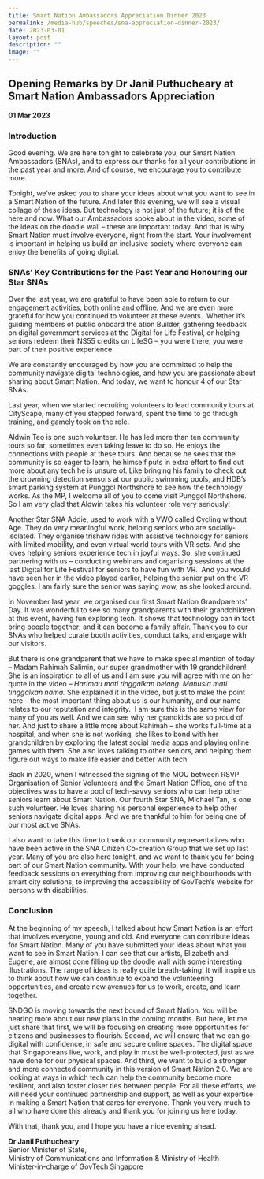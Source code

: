 ```yaml
---
title: Smart Nation Ambassadors Appreciation Dinner 2023
permalink: /media-hub/speeches/sna-appreciation-dinner-2023/
date: 2023-03-01
layout: post
description: ""
image: ""
---
```

## Opening Remarks by Dr Janil Puthucheary at Smart Nation Ambassadors Appreciation

**01 Mar 2023**

### Introduction
  
Good evening. We are here tonight to celebrate you, our Smart Nation Ambassadors (SNAs), and to express our thanks for all your contributions in the past year and more. And of course, we encourage you to contribute more. 

Tonight, we’ve asked you to share your ideas about what you want to see in a Smart Nation of the future. And later this evening, we will see a visual collage of these ideas. But technology is not just of the future; it is of the here and now. What our Ambassadors spoke about in the video, some of the ideas on the doodle wall – these are important today.  And that is why Smart Nation must involve everyone, right from the start. Your involvement is important in helping us build an inclusive society where everyone can enjoy the benefits of going digital.    


### SNAs’ Key Contributions for the Past Year and Honouring our Star SNAs 


Over the last year, we are grateful to have been able to return to our engagement activities, both online and offline. And we are even more grateful for how you continued to volunteer at these events.  Whether it’s guiding members of public onboard the ation Builder, gathering feedback on digital government services at the Digital for Life Festival, or helping seniors redeem their NS55 credits on LifeSG – you were there, you were part of their positive experience.

We are constantly encouraged by how you are committed to help the community navigate digital technologies, and how you are passionate about sharing about Smart Nation. And today, we want to honour 4 of our Star SNAs.

Last year, when we started recruiting volunteers to lead community tours at CityScape, many of you stepped forward, spent the time to go through training, and gamely took on the role.

Aldwin Teo is one such volunteer. He has led more than ten community tours so far, sometimes even taking leave to do so. He enjoys the connections with people at these tours. And because he sees that the community is so eager to learn, he himself puts in extra effort to find out more about any tech he is unsure of. Like bringing his family to check out the drowning detection sensors at our public swimming pools, and HDB’s smart parking system at Punggol Northshore to see how the technology works. As the MP, I welcome all of you to come visit Punggol Northshore. So I am very glad that Aldwin takes his volunteer role very seriously!   

Another Star SNA Addie, used to work with a VWO called Cycling without Age. They do very meaningful work, helping seniors who are socially-isolated. They organise trishaw rides with assistive technology for seniors with limited mobility, and even virtual world tours with VR sets. And she loves helping seniors experience tech in joyful ways. So, she continued partnering with us – conducting webinars and organising sessions at the last Digital for Life Festival for seniors to have fun with VR.  And you would have seen her in the video played earlier, helping the senior put on the VR goggles. I am fairly sure the senior was saying wow, as she looked around.

In November last year, we organised our first Smart Nation Grandparents’ Day. It was wonderful to see so many grandparents with their grandchildren at this event, having fun exploring tech. It shows that technology can in fact bring people together; and it can become a family affair. Thank you to our SNAs who helped curate booth activities, conduct talks, and engage with our visitors.

But there is one grandparent that we have to make special mention of today – Madam Rahimah Salimin, our super grandmother with 19 grandchildren! She is an inspiration to all of us and I am sure you will agree with me on her quote in the video – _Harimau mati tinggalkan belang. Manusia mati tinggalkan nama._ She explained it in the video, but just to make the point here – the most important thing about us is our humanity, and our name relates to our reputation and integrity.  I am sure this is the same view for many of you as well. And we can see why her grandkids are so proud of her. And just to share a little more about Rahimah – she works full-time at a hospital, and when she is not working, she likes to bond with her grandchildren by exploring the latest social media apps and playing online games with them. She also loves talking to other seniors, and helping them figure out ways to make life easier and better with tech.  

Back in 2020, when I witnessed the signing of the MOU between RSVP Organisation of Senior Volunteers and the Smart Nation Office, one of the objectives was to have a pool of tech-savvy seniors who can help other seniors learn about Smart Nation. Our fourth Star SNA, Michael Tan, is one such volunteer. He loves sharing his personal experience to help other seniors navigate digital apps. And we are thankful to him for being one of our most active SNAs. 

I also want to take this time to thank our community representatives who have been active in the SNA Citizen Co-creation Group that we set up last year. Many of you are also here tonight, and we want to thank you for being part of our Smart Nation community. With your help, we have conducted feedback sessions on everything from improving our neighbourhoods with smart city solutions, to improving the accessibility of GovTech’s website for persons with disabilities.

### Conclusion

At the beginning of my speech, I talked about how Smart Nation is an effort that involves everyone, young and old. And everyone can contribute ideas for Smart Nation. Many of you have submitted your ideas about what you want to see in Smart Nation. I can see that our artists, Elizabeth and Eugene, are almost done filling up the doodle wall with some interesting illustrations. The range of ideas is really quite breath-taking! It will inspire us to think about how we can continue to expand the volunteering opportunities, and create new avenues for us to work, create, and learn together.   

SNDGO is moving towards the next bound of Smart Nation. You will be hearing more about our new plans in the coming months. But here, let me just share that first, we will be focusing on creating more opportunities for citizens and businesses to flourish. Second, we will ensure that we can go digital with confidence, in safe and secure online spaces. The digital space that Singaporeans live, work, and play in must be well-protected, just as we have done for our physical spaces.  And third, we want to build a stronger and more connected community in this version of Smart Nation 2.0. We are looking at ways in which tech can help the community become more resilient, and also foster closer ties between people. For all these efforts, we will need your continued partnership and support, as well as your expertise in making a Smart Nation that cares for everyone. Thank you very much to all who have done this already and thank you for joining us here today.   

With that, thank you, and I hope you have a nice evening ahead. 



**Dr Janil Puthucheary**<br>
Senior Minister of State, <br>
Ministry of Communications and Information & Ministry of Health<br>
Minister-in-charge of GovTech Singapore